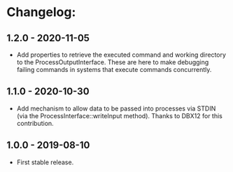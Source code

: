 # Changelog:

## 1.2.0 - 2020-11-05

* Add properties to retrieve the executed command and working directory to the
  ProcessOutputInterface. These are here to make debugging failing commands in
  systems that execute commands concurrently.


## 1.1.0 - 2020-10-30

* Add mechanism to allow data to be passed into processes via STDIN
  (via the ProcessInterface::writeInput method). Thanks to DBX12 for this
  contribution.


## 1.0.0 - 2019-08-10

* First stable release.
